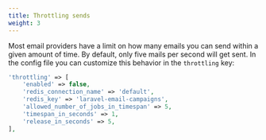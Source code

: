 ```yaml
---
title: Throttling sends
weight: 3
---
```


Most email providers have a limit on how many emails you can send within a given amount of time. By default, only five mails per second will get sent. In the config file you can customize this behavior in the `throttling` key:

```php
'throttling' => [
    'enabled' => false,
    'redis_connection_name' => 'default',
    'redis_key' => 'laravel-email-campaigns',
    'allowed_number_of_jobs_in_timespan' => 5,
    'timespan_in_seconds' => 1,
    'release_in_seconds' => 5,
],
```
